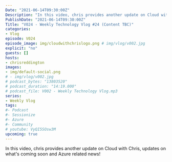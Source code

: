 ```yaml
---
Date: "2021-06-14T09:30:00Z"
Description: "In this video, chris provides another update on Cloud with Chris, updates on what's coming soon and Azure related news!"
PublishDate: "2021-06-14T09:30:00Z"
Title: "V024 - Weekly Technology Vlog #24 (Content TBC)"
categories:
- Vlog
episode: V024
episode_image: img/cloudwithchrislogo.png # img/vlog/v002.jpg
explicit: "no"
guests: []
hosts:
- chrisreddington
images:
- img/default-social.png
# - img/vlog/v002.jpg
# podcast_bytes: "13803520"
# podcast_duration: "14:19.000"
# podcast_file: V002 - Weekly Technology Vlog.mp3
series:
- Weekly Vlog
tags:
#- Podcast
#- Sessionize
#- Azure
#- Community
# youtube: VyQI5SOsw3M
upcoming: true
---
```

In this video, chris provides another update on Cloud with Chris, updates on what's coming soon and Azure related news!